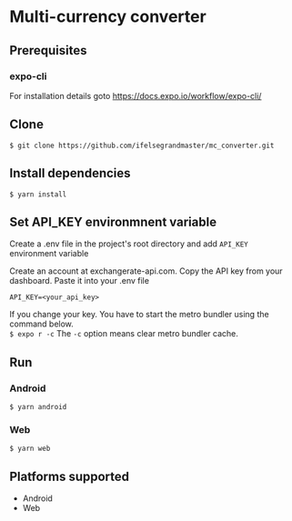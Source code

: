 # Multi-currency converter
## Prerequisites

### expo-cli

For installation details goto https://docs.expo.io/workflow/expo-cli/

## Clone

`$ git clone https://github.com/ifelsegrandmaster/mc_converter.git`

## Install dependencies

`$ yarn install`

## Set API_KEY environmnent variable

Create a .env file in the project's root directory and add `API_KEY` environment variable

Create an account at exchangerate-api.com. Copy the API key from your dashboard. Paste it into your .env file

`API_KEY=<your_api_key>`

If you change your key. You have to start the metro bundler using the command below.  
`$ expo r -c` 
The `-c` option means clear metro bundler cache.

## Run
###  Android
`$ yarn android `
### Web 
`$ yarn web `

## Platforms supported
- Android
- Web


